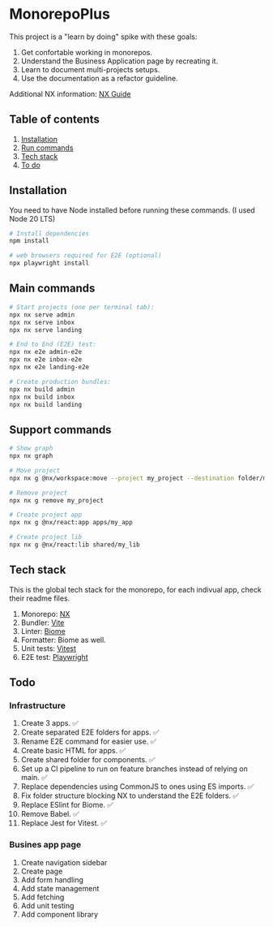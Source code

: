 # MonorepoPlus

This project is a "learn by doing" spike with these goals:

1. Get confortable working in monorepos.
1. Understand the Business Application page by recreating it.
1. Learn to document multi-projects setups.
1. Use the documentation as a refactor guideline.

Additional NX information: [NX Guide](NX_GUIDE.md)

## Table of contents

1. [Installation](#installation)
1. [Run commands](#run-commands)
1. [Tech stack](#tech-stack)
1. [To do](#to-do)

## Installation

You need to have Node installed before running these commands. (I used Node 20 LTS)

```sh
# Install dependencies
npm install

# web browsers required for E2E (optional)
npx playwright install
```

## Main commands

```sh
# Start projects (one per terminal tab):
npx nx serve admin
npx nx serve inbox
npx nx serve landing
```

```sh
# End to End (E2E) test:
npx nx e2e admin-e2e
npx nx e2e inbox-e2e
npx nx e2e landing-e2e
```

```sh
# Create production bundles:
npx nx build admin
npx nx build inbox
npx nx build landing
```

## Support commands

```sh
# Show graph
npx nx graph

# Move project
npx nx g @nx/workspace:move --project my_project --destination folder/my_project

# Remove project
npx nx g remove my_project

# Create project app
npx nx g @nx/react:app apps/my_app

# Create project lib
npx nx g @nx/react:lib shared/my_lib
```

## Tech stack

This is the global tech stack for the monorepo, for each indivual app, check their readme files.

1. Monorepo: [NX](https://nx.dev)
1. Bundler: [Vite](https://vite.dev)
1. Linter: [Biome](https://biomejs.dev)
1. Formatter: Biome as well.
1. Unit tests: [Vitest](https://vitest.dev)
1. E2E test: [Playwright](https://playwright.dev)

## Todo

### Infrastructure

1. Create 3 apps. ✅
1. Create separated E2E folders for apps. ✅
1. Rename E2E command for easier use. ✅
1. Create basic HTML for apps. ✅
1. Create shared folder for components. ✅
1. Set up a CI pipeline to run on feature branches instead of relying on main. ✅
1. Replace dependencies using CommonJS to ones using ES imports. ✅
1. Fix folder structure blocking NX to understand the E2E folders. ✅
1. Replace ESlint for Biome. ✅
1. Remove Babel. ✅
1. Replace Jest for Vitest. ✅

### Busines app page

1. Create navigation sidebar
1. Create page
1. Add form handling
1. Add state management
1. Add fetching
1. Add unit testing
1. Add component library
